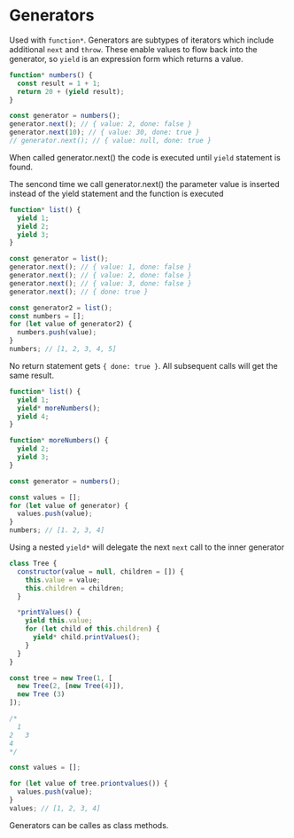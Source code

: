 # Generators

Used with `function*`. Generators are subtypes of iterators which include additional `next` and `throw`. These enable values to flow back into the generator, so `yield` is an expression form which returns a value.

```JavaScript
function* numbers() {
  const result = 1 + 1;
  return 20 + (yield result);
}

const generator = numbers();
generator.next(); // { value: 2, done: false }
generator.next(10); // { value: 30, done: true }
// generator.next(); // { value: null, done: true }
```

When called generator.next() the code is executed until `yield` statement is found.

The sencond time we call generator.next() the parameter value is inserted instead of the yield statement and the function is executed

```JavaScript
function* list() {
  yield 1;
  yield 2;
  yield 3;
}

const generator = list();
generator.next(); // { value: 1, done: false }
generator.next(); // { value: 2, done: false }
generator.next(); // { value: 3, done: false }
generator.next(); // { done: true }

const generator2 = list();
const numbers = [];
for (let value of generator2) {
  numbers.push(value);
}
numbers; // [1, 2, 3, 4, 5]
```

No return statement gets `{ done: true }`. All subsequent calls will get the same result.

```JavaScript
function* list() {
  yield 1;
  yield* moreNumbers();
  yield 4;
}

function* moreNumbers() {
  yield 2;
  yield 3;
}

const generator = numbers();

const values = [];
for (let value of generator) {
  values.push(value);
}
numbers; // [1. 2, 3, 4]
```

Using a nested `yield*` will delegate the next `next` call to the inner generator

```JavaScript
class Tree {
  constructor(value = null, children = []) {
    this.value = value;
    this.children = children;
  }

  *printValues() {
    yield this.value;
    for (let child of this.children) {
      yield* child.printValues();
    }
  }
}

const tree = new Tree(1, [
  new Tree(2, [new Tree(4)]),
  new Tree (3)
]);

/*
  1
2   3
4
*/

const values = [];

for (let value of tree.priontvalues()) {
  values.push(value);
}
values; // [1, 2, 3, 4]
```

Generators can be calles as class methods.
